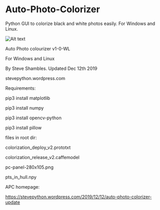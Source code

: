 # Auto-Photo-Colorizer
Python GUI to colorize black and white photos easily.
For Windows and Linux.

![Alt text](https://stevepython.files.wordpress.com/2019/12/apc-v1-screenshot.png "Optional title")


Auto Photo colourizer v1-0-WL

For Windows and Linux

By Steve Shambles. Updated Dec 12th 2019

stevepython.wordpress.com



Requirements:

pip3 install matplotlib

pip3 install numpy

pip3 install opencv-python

pip3 install pillow


files in root dir:

colorization_deploy_v2.prototxt

colorization_release_v2.caffemodel

pc-panel-280x105.png

pts_in_hull.npy

APC homepage:

https://stevepython.wordpress.com/2019/12/12/auto-photo-colorizer-update

